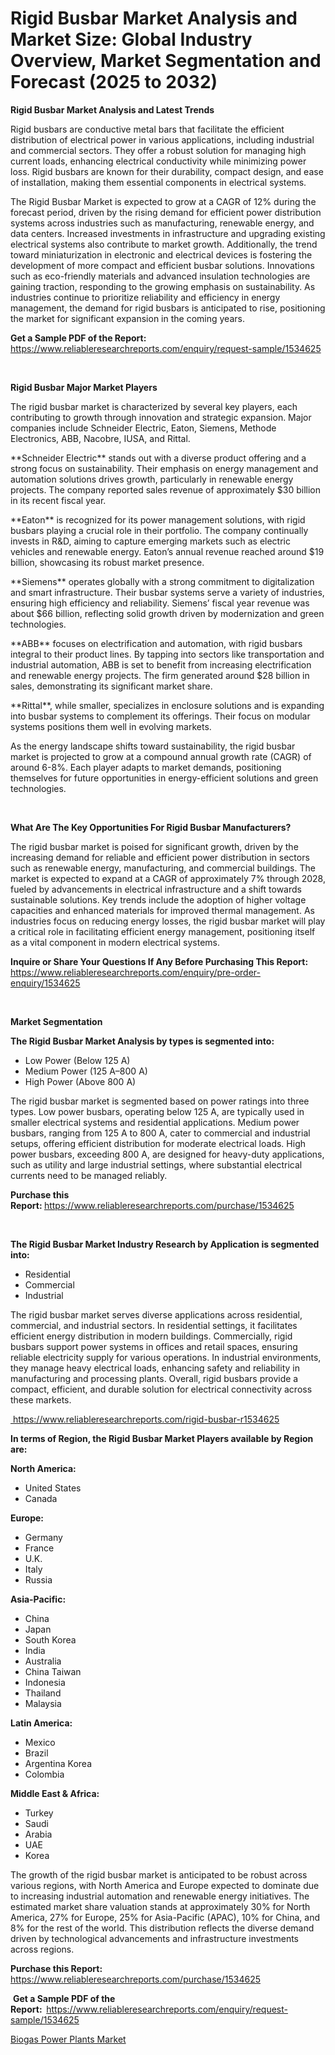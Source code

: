 <p><h1>Rigid Busbar Market Analysis and Market Size: Global Industry Overview, Market Segmentation and Forecast (2025 to 2032)</h1></p><p><strong>Rigid Busbar Market Analysis and Latest Trends</strong></p>
<p><p>Rigid busbars are conductive metal bars that facilitate the efficient distribution of electrical power in various applications, including industrial and commercial sectors. They offer a robust solution for managing high current loads, enhancing electrical conductivity while minimizing power loss. Rigid busbars are known for their durability, compact design, and ease of installation, making them essential components in electrical systems.</p><p>The Rigid Busbar Market is expected to grow at a CAGR of 12% during the forecast period, driven by the rising demand for efficient power distribution systems across industries such as manufacturing, renewable energy, and data centers. Increased investments in infrastructure and upgrading existing electrical systems also contribute to market growth. Additionally, the trend toward miniaturization in electronic and electrical devices is fostering the development of more compact and efficient busbar solutions. Innovations such as eco-friendly materials and advanced insulation technologies are gaining traction, responding to the growing emphasis on sustainability. As industries continue to prioritize reliability and efficiency in energy management, the demand for rigid busbars is anticipated to rise, positioning the market for significant expansion in the coming years.</p></p>
<p><strong>Get a Sample PDF of the Report:&nbsp;</strong> <a href="https://www.reliableresearchreports.com/enquiry/request-sample/1534625?utm_campaign=3111&utm_medium=2&utm_source=Github&utm_content=ia&utm_term=07042025&utm_id=rigid-busbar">https://www.reliableresearchreports.com/enquiry/request-sample/1534625</a></p>
<p>&nbsp;</p>
<p><strong>Rigid Busbar Major Market Players</strong></p>
<p><p>The rigid busbar market is characterized by several key players, each contributing to growth through innovation and strategic expansion. Major companies include Schneider Electric, Eaton, Siemens, Methode Electronics, ABB, Nacobre, IUSA, and Rittal.</p><p>**Schneider Electric** stands out with a diverse product offering and a strong focus on sustainability. Their emphasis on energy management and automation solutions drives growth, particularly in renewable energy projects. The company reported sales revenue of approximately $30 billion in its recent fiscal year.</p><p>**Eaton** is recognized for its power management solutions, with rigid busbars playing a crucial role in their portfolio. The company continually invests in R&D, aiming to capture emerging markets such as electric vehicles and renewable energy. Eaton’s annual revenue reached around $19 billion, showcasing its robust market presence.</p><p>**Siemens** operates globally with a strong commitment to digitalization and smart infrastructure. Their busbar systems serve a variety of industries, ensuring high efficiency and reliability. Siemens’ fiscal year revenue was about $66 billion, reflecting solid growth driven by modernization and green technologies.</p><p>**ABB** focuses on electrification and automation, with rigid busbars integral to their product lines. By tapping into sectors like transportation and industrial automation, ABB is set to benefit from increasing electrification and renewable energy projects. The firm generated around $28 billion in sales, demonstrating its significant market share.</p><p>**Rittal**, while smaller, specializes in enclosure solutions and is expanding into busbar systems to complement its offerings. Their focus on modular systems positions them well in evolving markets.</p><p>As the energy landscape shifts toward sustainability, the rigid busbar market is projected to grow at a compound annual growth rate (CAGR) of around 6-8%. Each player adapts to market demands, positioning themselves for future opportunities in energy-efficient solutions and green technologies.</p></p>
<p>&nbsp;</p>
<p><strong>What Are The Key Opportunities For Rigid Busbar Manufacturers?</strong></p>
<p><p>The rigid busbar market is poised for significant growth, driven by the increasing demand for reliable and efficient power distribution in sectors such as renewable energy, manufacturing, and commercial buildings. The market is expected to expand at a CAGR of approximately 7% through 2028, fueled by advancements in electrical infrastructure and a shift towards sustainable solutions. Key trends include the adoption of higher voltage capacities and enhanced materials for improved thermal management. As industries focus on reducing energy losses, the rigid busbar market will play a critical role in facilitating efficient energy management, positioning itself as a vital component in modern electrical systems.</p></p>
<p><strong>Inquire or Share Your Questions If Any Before Purchasing This Report:</strong> <a href="https://www.reliableresearchreports.com/enquiry/pre-order-enquiry/1534625?utm_campaign=3111&utm_medium=2&utm_source=Github&utm_content=ia&utm_term=07042025&utm_id=rigid-busbar">https://www.reliableresearchreports.com/enquiry/pre-order-enquiry/1534625</a></p>
<p>&nbsp;</p>
<p><strong>Market Segmentation</strong></p>
<p><strong>The Rigid Busbar Market Analysis by types is segmented into:</strong></p>
<p><ul><li>Low Power (Below 125 A)</li><li>Medium Power (125 A–800 A)</li><li>High Power (Above 800 A)</li></ul></p>
<p><p>The rigid busbar market is segmented based on power ratings into three types. Low power busbars, operating below 125 A, are typically used in smaller electrical systems and residential applications. Medium power busbars, ranging from 125 A to 800 A, cater to commercial and industrial setups, offering efficient distribution for moderate electrical loads. High power busbars, exceeding 800 A, are designed for heavy-duty applications, such as utility and large industrial settings, where substantial electrical currents need to be managed reliably.</p></p>
<p><strong>Purchase this Report:&nbsp;</strong><a href="https://www.reliableresearchreports.com/purchase/1534625?utm_campaign=3111&utm_medium=2&utm_source=Github&utm_content=ia&utm_term=07042025&utm_id=rigid-busbar">https://www.reliableresearchreports.com/purchase/1534625</a></p>
<p>&nbsp;</p>
<p><strong>The Rigid Busbar Market Industry Research by Application is segmented into:</strong></p>
<p><ul><li>Residential</li><li>Commercial</li><li>Industrial</li></ul></p>
<p><p>The rigid busbar market serves diverse applications across residential, commercial, and industrial sectors. In residential settings, it facilitates efficient energy distribution in modern buildings. Commercially, rigid busbars support power systems in offices and retail spaces, ensuring reliable electricity supply for various operations. In industrial environments, they manage heavy electrical loads, enhancing safety and reliability in manufacturing and processing plants. Overall, rigid busbars provide a compact, efficient, and durable solution for electrical connectivity across these markets.</p></p>
<p><a href="https://www.reliableresearchreports.com/rigid-busbar-r1534625?utm_campaign=3111&utm_medium=2&utm_source=Github&utm_content=ia&utm_term=07042025&utm_id=rigid-busbar">&nbsp;https://www.reliableresearchreports.com/rigid-busbar-r1534625</a></p>
<p><strong>In terms of Region, the Rigid Busbar Market Players available by Region are:</strong></p>
<p>
    <p> <strong> North America: </strong>
        <ul>
            <li>United States</li>
            <li>Canada</li>
        </ul>
        </p> 
    <p> <strong> Europe: </strong>
        <ul>
            <li>Germany</li>
            <li>France</li>
            <li>U.K.</li>
            <li>Italy</li>
            <li>Russia</li>
        </ul>
        </p> 
    <p> <strong> Asia-Pacific: </strong>
        <ul>
            <li>China</li>
            <li>Japan</li>
            <li>South Korea</li>
            <li>India</li>
            <li>Australia</li>
            <li>China Taiwan</li>
            <li>Indonesia</li>
            <li>Thailand</li>
            <li>Malaysia</li>
        </ul>
        </p> 
    <p> <strong> Latin America: </strong>
        <ul>
            <li>Mexico</li>
            <li>Brazil</li>
            <li>Argentina Korea</li>
            <li>Colombia</li>
        </ul>
        </p> 
    <p> <strong> Middle East & Africa: </strong>
        <ul>
            <li>Turkey</li>
            <li>Saudi</li>
            <li>Arabia</li>
            <li>UAE</li>
            <li>Korea</li>
        </ul>
    </p>
    </p>
<p><p>The growth of the rigid busbar market is anticipated to be robust across various regions, with North America and Europe expected to dominate due to increasing industrial automation and renewable energy initiatives. The estimated market share valuation stands at approximately 30% for North America, 27% for Europe, 25% for Asia-Pacific (APAC), 10% for China, and 8% for the rest of the world. This distribution reflects the diverse demand driven by technological advancements and infrastructure investments across regions.</p></p>
<p><strong>Purchase this Report: </strong><a href="https://www.reliableresearchreports.com/purchase/1534625?utm_campaign=3111&utm_medium=2&utm_source=Github&utm_content=ia&utm_term=07042025&utm_id=rigid-busbar">https://www.reliableresearchreports.com/purchase/1534625</a></p>
<p>&nbsp;<strong>Get a Sample PDF of the Report:&nbsp;&nbsp;</strong><a href="https://www.reliableresearchreports.com/enquiry/request-sample/1534625?utm_campaign=3111&utm_medium=2&utm_source=Github&utm_content=ia&utm_term=07042025&utm_id=rigid-busbar">https://www.reliableresearchreports.com/enquiry/request-sample/1534625</a></p>
<p><strong></strong></p>
<p><p><a href="https://github.com/akermigarib/Market-Research-Report-List-1/blob/main/biogas-power-plants-market.md?utm_campaign=3111&utm_medium=2&utm_source=Github&utm_content=ia&utm_term=07042025&utm_id=rigid-busbar">Biogas Power Plants Market</a></p></p>